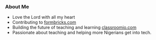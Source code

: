 ### About Me

- Love the Lord with all my heart
- Contributing to [formbricks.com](formbricks.com)
- Building the future of teaching and learning [classroomio.com](classroomio.com)
- Passionate about teaching and helping more Nigerians get into tech.

